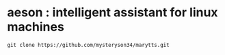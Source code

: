 # aeson   :   intelligent assistant for linux machines
    git clone https://github.com/mysteryson34/marytts.git
